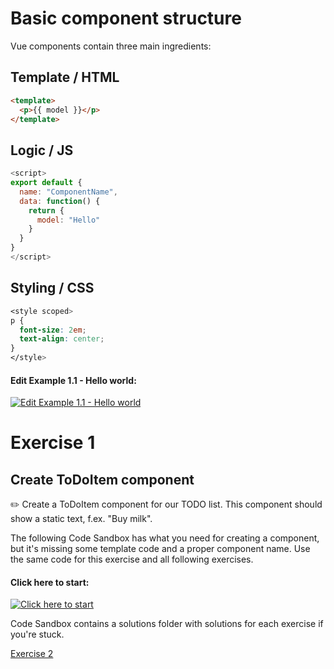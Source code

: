 # Basic component structure
Vue components contain three main ingredients:

## Template / HTML
```html
<template>
  <p>{{ model }}</p>
</template>
```

## Logic / JS
```js
<script>
export default {
  name: "ComponentName",
  data: function() {
    return {
      model: "Hello"
    }
  }
}
</script>
```

## Styling / CSS
```css
<style scoped>
p {
  font-size: 2em;
  text-align: center;
}
</style>
```

#### Edit Example 1.1 - Hello world:
[![Edit Example 1.1 - Hello world](https://codesandbox.io/static/img/play-codesandbox.svg)](https://codesandbox.io/s/hello-world-pn6lh?fontsize=14&module=%2Fsrc%2FComponentName.vue)

# Exercise 1
## Create ToDoItem component

:pencil2: Create a ToDoItem component for our TODO list. This component should show a static text, f.ex. "Buy milk". 

The following Code Sandbox has what you need for creating a component, but it's missing some template code and a proper component name. Use the same code for this exercise and all following exercises.

#### Click here to start:
[![Click here to start](https://codesandbox.io/static/img/play-codesandbox.svg)](https://codesandbox.io/s/vue-template-nj26j)

Code Sandbox contains a solutions folder with solutions for each exercise if you're stuck.

[Exercise 2](/exercise-2)